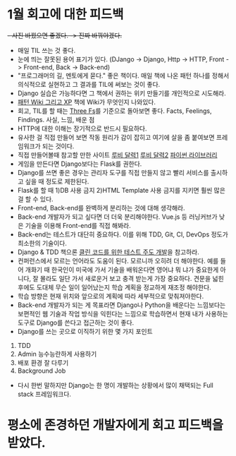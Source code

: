 # 1월 회고에 대한 피드백

~~- 사진 바꿨으면 좋겠다. -> 진짜 바꿔야겠다.~~
- 매일 TIL 쓰는 것 좋다.
- 눈에 띄는 잘못된 용어 표기가 있다. (DJango -> Django, Http -> HTTP, Front -> Front-end, Back -> Back-end)
- "프로그래머의 길, 멘토에게 묻다." 좋은 책이다. 매일 책에 나온 패턴 하나를 정해서 의식적으로 실현하고 그 결과를 TIL에 써보는 것이 좋다.
- Django 실습은 가능하다면 그 책에서 권하는 위키 만들기를 개인적으로 시도해라.
- [패턴 Wiki 그리고 XP](https://www.aladin.co.kr/shop/wproduct.aspx?ItemId=6384027) 책에 Wiki가 무엇인지 나와있다.
- 회고, TIL를 할 때는 [Three Fs](http://no-smok.net/nsmk/ThreeFs)를 기준으로 돌아보면 좋다. Facts, Feelings, Findings. 사실, 느낌, 배운 점
- HTTP에 대한 이해는 장기적으로 반드시 필요하다.
- 유사한 걸 직접 만들어 보면 작동 원리가 감이 잡히고 여기에 살을 좀 붙여보면 프레임워크가 되는 것이다.
- 직접 만들어볼때 참고할 만한 사이트 [루비 달력1](https://github.com/ahastudio/til/blob/master/ruby/20161201-edsl.md)
[루비 달력2](https://github.com/ahastudio/til/blob/master/ruby/20161207-metaprogramming.md) [파이썬 라이브러리](https://docs.python.org/3/library/http.server.html)
- 게임을 만든다면 Django보다는 Flask를 권한다.
- Django를 쓰면 좋은 경우는 관리자 도구를 직접 만들지 않고 빨리 서비스를 출시하고 싶을 때 정도로 제한된다.
- Flask를 할 때 1)DB 사용 금지 2)HTML Template 사용 금지를 지키면 훨씬 많은 걸 할 수 있다.
- Front-end, Back-end를 완벽하게 분리하는 것에 대해 생각해라.
- Back-end 개발자가 되고 싶다면 더 더욱 분리해야한다. Vue.js 등 러닝커브가 낮은 기술을 이용해 Front-end를 직접 해봐라.
- Back-end는 테스트가 대단히 중요하다. 이를 위해 TDD, Git, CI, DevOps 정도가 최소한의 기술이다.
- Django & TDD 책으론 [클린 코드를 위한 테스트 주도 개발](https://www.aladin.co.kr/shop/wproduct.aspx?ItemId=53809818)을 참고하라.
- 컨퍼런스에서 모르는 언어라도 도움이 된다. 모르니까 오히려 더 해야한다. 예를 들어 개화기 때 한국인이 미국에 가서 기술을 배워온다면 영어냐 뭐
냐가 중요한게 아니다, 잘 몰라도 일단 가서 새로운거 보고 충격 받는게 가장 중요하다. 견문을 넓힌 후에도 도대체 무슨 일이 일어났는지 학습 계획을
정교하게 재조정 해야한다.
- 학습 방향은 현재 위치와 앞으로의 계획에 따라 세부적으로 맞춰져야한다.
- Back-end 개발자가 되는 게 목표라면 Django나 Python을 배운다는 느낌보다는 보편적인 웹 기술과 작업 방식을 익힌다는 느낌으로 학습하면서 현재
내가 사용하는 도구로 Django를 쓴다고 접근하는 것이 좋다.
- Django를 쓰는 곳으로 이직하기 위한 몇 가지 포인트
1) TDD
2) Admin 능수능란하게 사용하기
3) 배포 환경 잘 다루기
4) Background Job
- 다시 한번 말하지만 Django는 한 명이 개발하는 상황에서 많이 채택되는 Full stack 프레임워크다.

# 평소에 존경하던 개발자에게 회고 피드백을 받았다.
